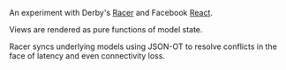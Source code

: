An experiment with Derby's [Racer](http://derbyjs.com/#models) and Facebook
[React](http://facebook.github.io/react/docs/two-way-binding-helpers.html).

Views are rendered as pure functions of model state.

Racer syncs underlying models using JSON-OT to resolve conflicts in the face of latency and even connectivity loss.
